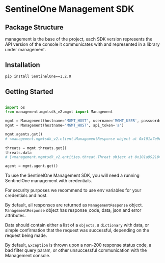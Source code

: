 SentinelOne Management SDK
==================

Package Structure
------------------
management is the base of the project,
each SDK version represents the API version of the console it communicates with and
represented in a library under management.

Installation
------------

```bash
pip install SentinelOne==1.2.0
```

Getting Started
---------------

```python

import os
from management.mgmtsdk_v2.mgmt import Management

mgmt = Management(hostname='MGMT_HOST', username='MGMT_USER', password='MGMT_PASSWORD') or
mgmt = Management(hostname='MGMT_HOST', api_token='a')

mgmt.agents.get()
# <management.mgmtsdk_v2.client.ManagementResponse object at 0x101a7e9d0>
    
threats = mgmt.threats.get()
threats.data
# [<management.mgmtsdk_v2.entities.threat.Threat object at 0x101a99210>, <management.mgmtsdk_v2.entities.threat.Threat object at 0x101a99150>]

agent = mgmt.agent.get()
```

To use the SentinelOne Management SDK, you will need a running SentinelOne management
with credentials.

For security purposes we recommend to use env variables for your credentials and host.

By default, all responses are returned as `ManagementResponse` object.
`ManagementResponse` object has response_code, data, json and error attributes.

Data should contain either a list of a `objects`, a `dictionary` with data, or simple
confirmation that the request was successful, depending on the request being made.

By default, ``Exception`` is thrown upon a non-200 response status code, a bad filter
query param, or other unsuccessful communication with the Management console.


